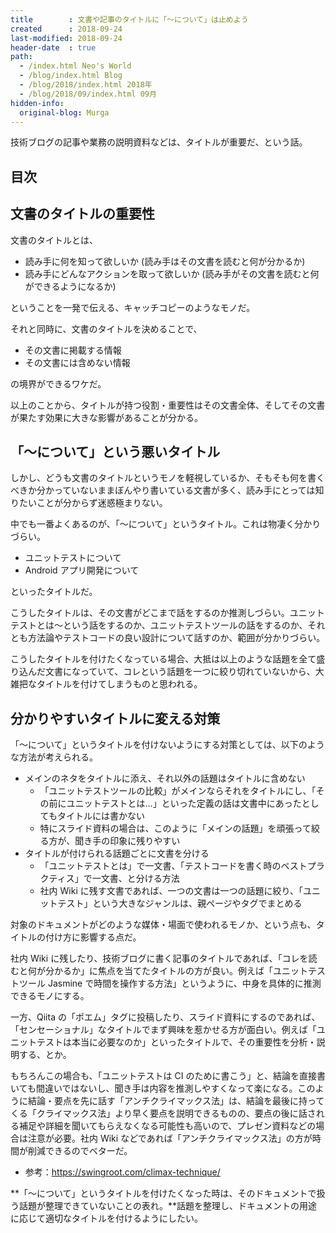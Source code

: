 ```yaml
---
title        : 文書や記事のタイトルに「〜について」は止めよう
created      : 2018-09-24
last-modified: 2018-09-24
header-date  : true
path:
  - /index.html Neo's World
  - /blog/index.html Blog
  - /blog/2018/index.html 2018年
  - /blog/2018/09/index.html 09月
hidden-info:
  original-blog: Murga
---
```


技術ブログの記事や業務の説明資料などは、タイトルが重要だ、という話。

## 目次

## 文書のタイトルの重要性

文書のタイトルとは、

- 読み手に何を知って欲しいか (読み手はその文書を読むと何が分かるか)
- 読み手にどんなアクションを取って欲しいか (読み手がその文書を読むと何ができるようになるか)

ということを一発で伝える、キャッチコピーのようなモノだ。

それと同時に、文書のタイトルを決めることで、

- その文書に掲載する情報
- その文書には含めない情報

の境界ができるワケだ。

以上のことから、タイトルが持つ役割・重要性はその文書全体、そしてその文書が果たす効果に大きな影響があることが分かる。

## 「〜について」という悪いタイトル

しかし、どうも文書のタイトルというモノを軽視しているか、そもそも何を書くべきか分かっていないままぼんやり書いている文書が多く、読み手にとっては知りたいことが分からず迷惑極まりない。

中でも一番よくあるのが、「〜について」というタイトル。これは物凄く分かりづらい。

- ユニットテストについて
- Android アプリ開発について

といったタイトルだ。

こうしたタイトルは、その文書がどこまで話をするのか推測しづらい。ユニットテストとは〜という話をするのか、ユニットテストツールの話をするのか、それとも方法論やテストコードの良い設計について話すのか、範囲が分かりづらい。

こうしたタイトルを付けたくなっている場合、大抵は以上のような話題を全て盛り込んだ文書になっていて、コレという話題を一つに絞り切れていないから、大雑把なタイトルを付けてしまうものと思われる。

## 分かりやすいタイトルに変える対策

「〜について」というタイトルを付けないようにする対策としては、以下のような方法が考えられる。

- メインのネタをタイトルに添え、それ以外の話題はタイトルに含めない
  - 「ユニットテストツールの比較」がメインならそれをタイトルにし、「その前にユニットテストとは…」といった定義の話は文書中にあったとしてもタイトルには書かない
  - 特にスライド資料の場合は、このように「メインの話題」を頑張って絞る方が、聞き手の印象に残りやすい
- タイトルが付けられる話題ごとに文書を分ける
  - 「ユニットテストとは」で一文書、「テストコードを書く時のベストプラクティス」で一文書、と分ける方法
  - 社内 Wiki に残す文書であれば、一つの文書は一つの話題に絞り、「ユニットテスト」という大きなジャンルは、親ページやタグでまとめる

対象のドキュメントがどのような媒体・場面で使われるモノか、という点も、タイトルの付け方に影響する点だ。

社内 Wiki に残したり、技術ブログに書く記事のタイトルであれば、「コレを読むと何が分かるか」に焦点を当てたタイトルの方が良い。例えば「ユニットテストツール Jasmine で時間を操作する方法」というように、中身を具体的に推測できるモノにする。

一方、Qiita の「ポエム」タグに投稿したり、スライド資料にするのであれば、「センセーショナル」なタイトルでまず興味を惹かせる方が面白い。例えば「ユニットテストは本当に必要なのか」といったタイトルで、その重要性を分析・説明する、とか。

もちろんこの場合も、「ユニットテストは CI のために書こう」と、結論を直接書いても間違いではないし、聞き手は内容を推測しやすくなって楽になる。このように結論・要点を先に話す「アンチクライマックス法」は、結論を最後に持ってくる「クライマックス法」より早く要点を説明できるものの、要点の後に話される補足や詳細を聞いてもらえなくなる可能性も高いので、プレゼン資料などの場合は注意が必要。社内 Wiki などであれば「アンチクライマックス法」の方が時間が削減できるのでベターだ。

- 参考：<https://swingroot.com/climax-technique/>

**「〜について」というタイトルを付けたくなった時は、そのドキュメントで扱う話題が整理できていないことの表れ。**話題を整理し、ドキュメントの用途に応じて適切なタイトルを付けるようにしたい。

